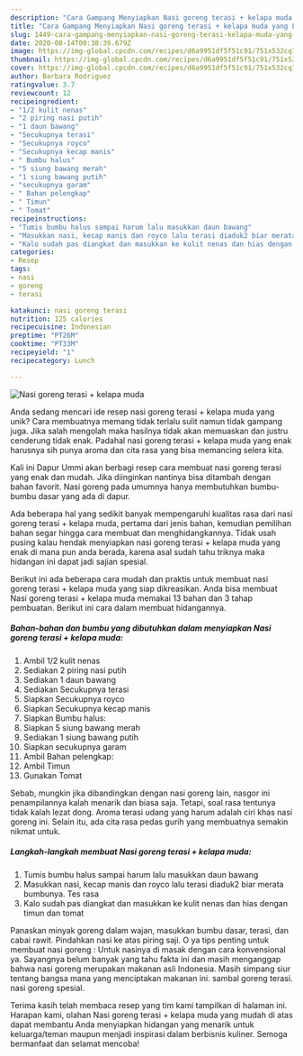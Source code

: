 ```yaml
---
description: "Cara Gampang Menyiapkan Nasi goreng terasi + kelapa muda yang Lezat Sekali"
title: "Cara Gampang Menyiapkan Nasi goreng terasi + kelapa muda yang Lezat Sekali"
slug: 1449-cara-gampang-menyiapkan-nasi-goreng-terasi-kelapa-muda-yang-lezat-sekali
date: 2020-08-14T00:38:39.679Z
image: https://img-global.cpcdn.com/recipes/d6a9951df5f51c91/751x532cq70/nasi-goreng-terasi-kelapa-muda-foto-resep-utama.jpg
thumbnail: https://img-global.cpcdn.com/recipes/d6a9951df5f51c91/751x532cq70/nasi-goreng-terasi-kelapa-muda-foto-resep-utama.jpg
cover: https://img-global.cpcdn.com/recipes/d6a9951df5f51c91/751x532cq70/nasi-goreng-terasi-kelapa-muda-foto-resep-utama.jpg
author: Barbara Rodriguez
ratingvalue: 3.7
reviewcount: 12
recipeingredient:
- "1/2 kulit nenas"
- "2 piring nasi putih"
- "1 daun bawang"
- "Secukupnya terasi"
- "Secukupnya royco"
- "Secukupnya kecap manis"
- " Bumbu halus"
- "5 siung bawang merah"
- "1 siung bawang putih"
- "secukupnya garam"
- " Bahan pelengkap"
- " Timun"
- " Tomat"
recipeinstructions:
- "Tumis bumbu halus sampai harum lalu masukkan daun bawang"
- "Masukkan nasi, kecap manis dan royco lalu terasi diaduk2 biar merata bumbunya. Tes rasa"
- "Kalo sudah pas diangkat dan masukkan ke kulit nenas dan hias dengan timun dan tomat"
categories:
- Resep
tags:
- nasi
- goreng
- terasi

katakunci: nasi goreng terasi 
nutrition: 125 calories
recipecuisine: Indonesian
preptime: "PT26M"
cooktime: "PT33M"
recipeyield: "1"
recipecategory: Lunch

---
```



![Nasi goreng terasi + kelapa muda](https://img-global.cpcdn.com/recipes/d6a9951df5f51c91/751x532cq70/nasi-goreng-terasi-kelapa-muda-foto-resep-utama.jpg)

Anda sedang mencari ide resep nasi goreng terasi + kelapa muda yang unik? Cara membuatnya memang tidak terlalu sulit namun tidak gampang juga. Jika salah mengolah maka hasilnya tidak akan memuaskan dan justru cenderung tidak enak. Padahal nasi goreng terasi + kelapa muda yang enak harusnya sih punya aroma dan cita rasa yang bisa memancing selera kita.

Kali ini Dapur Ummi akan berbagi resep cara membuat nasi goreng terasi yang enak dan mudah. Jika diinginkan nantinya bisa ditambah dengan bahan favorit. Nasi goreng pada umumnya hanya membutuhkan bumbu-bumbu dasar yang ada di dapur.

Ada beberapa hal yang sedikit banyak mempengaruhi kualitas rasa dari nasi goreng terasi + kelapa muda, pertama dari jenis bahan, kemudian pemilihan bahan segar hingga cara membuat dan menghidangkannya. Tidak usah pusing kalau hendak menyiapkan nasi goreng terasi + kelapa muda yang enak di mana pun anda berada, karena asal sudah tahu triknya maka hidangan ini dapat jadi sajian spesial.


Berikut ini ada beberapa cara mudah dan praktis untuk membuat nasi goreng terasi + kelapa muda yang siap dikreasikan. Anda bisa membuat Nasi goreng terasi + kelapa muda memakai 13 bahan dan 3 tahap pembuatan. Berikut ini cara dalam membuat hidangannya.

<!--inarticleads1-->

##### Bahan-bahan dan bumbu yang dibutuhkan dalam menyiapkan Nasi goreng terasi + kelapa muda:

1. Ambil 1/2 kulit nenas
1. Sediakan 2 piring nasi putih
1. Sediakan 1 daun bawang
1. Sediakan Secukupnya terasi
1. Siapkan Secukupnya royco
1. Siapkan Secukupnya kecap manis
1. Siapkan  Bumbu halus:
1. Siapkan 5 siung bawang merah
1. Sediakan 1 siung bawang putih
1. Siapkan secukupnya garam
1. Ambil  Bahan pelengkap:
1. Ambil  Timun
1. Gunakan  Tomat


Sebab, mungkin jika dibandingkan dengan nasi goreng lain, nasgor ini penampilannya kalah menarik dan biasa saja. Tetapi, soal rasa tentunya tidak kalah lezat dong. Aroma terasi udang yang harum adalah ciri khas nasi goreng ini. Selain itu, ada cita rasa pedas gurih yang membuatnya semakin nikmat untuk. 

<!--inarticleads2-->

##### Langkah-langkah membuat Nasi goreng terasi + kelapa muda:

1. Tumis bumbu halus sampai harum lalu masukkan daun bawang
1. Masukkan nasi, kecap manis dan royco lalu terasi diaduk2 biar merata bumbunya. Tes rasa
1. Kalo sudah pas diangkat dan masukkan ke kulit nenas dan hias dengan timun dan tomat


Panaskan minyak goreng dalam wajan, masukkan bumbu dasar, terasi, dan cabai rawit. Pindahkan nasi ke atas piring saji. O ya tips penting untuk membuat nasi goreng : Untuk nasinya di masak dengan cara konvensional ya. Sayangnya belum banyak yang tahu fakta ini dan masih menganggap bahwa nasi goreng merupakan makanan asli Indonesia. Masih simpang siur tentang bangsa mana yang menciptakan makanan ini. sambal goreng terasi. nasi goreng spesial. 

Terima kasih telah membaca resep yang tim kami tampilkan di halaman ini. Harapan kami, olahan Nasi goreng terasi + kelapa muda yang mudah di atas dapat membantu Anda menyiapkan hidangan yang menarik untuk keluarga/teman maupun menjadi inspirasi dalam berbisnis kuliner. Semoga bermanfaat dan selamat mencoba!
